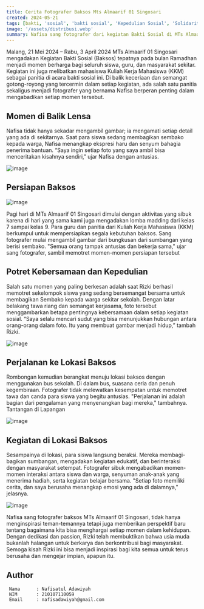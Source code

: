 ```yaml
---
title: Cerita Fotografer Baksos Mts Almaarif 01 Singosari
created: 2024-05-21
tags: [bakti, 'sosial', 'bakti sosial', 'Kepedulian Sosial', 'Solidaritas Masyarakat', 'Bantuan Sembako', 'Peduli Sesama', 'Pendidikan Karakter', 'Kegiatan Sosial', 'Community Service', 'UIN Malang', 'Asistensi Mengajar', 'KKM', 'Kuliah Kerja Mahasiswa']
image: '/assets/distribusi.webp'
summary: Nafisa sang fotografer dari kegiatan Bakti Sosial di MTs Almaarif 01 Singosari berperan penting dalam mengabadikan setiap momen di acara tersebut. Ia tidak hanya sekedar mengambil foto, tetapi juga menangkap detail dan emosi yang tercermin, seperti ekspresi haru penerima bantuan. Nafisa juga memotret persiapan kegiatan, perjalanan menuju lokasi, serta interaksi antara siswa dan warga dengan tujuan menangkap cerita di balik setiap foto. Keterampilan dan dedikasi Nafisa dalam memahami arti di balik setiap momen telah membuktikan bahwa ia tidak hanya menginspirasi teman-temannya, tetapi juga memberikan teladan bagaimana kita dapat menghargai setiap pengalaman dalam hidup.
---
```


Malang, 21 Mei 2024 – Rabu, 3 April 2024 MTs Almaarif 01 Singosari mengadakan Kegiatan Bakti Sosial (Baksos) tepatnya pada bulan Ramadhan menjadi momen berharga bagi seluruh siswa, guru, dan masyarakat sekitar. Kegiatan ini juga melibatkan mahasiswa Kuliah Kerja Mahasiswa (KKM) sebagai panitia di acara bakti sosial ini. Di balik keceriaan dan semangat gotong-royong yang tercermin dalam setiap kegiatan, ada salah satu panitia sekaligus menjadi fotografer yang bernama Nafisa berperan penting dalam mengabadikan setiap momen tersebut.

## Momen di Balik Lensa

Nafisa tidak hanya sekadar mengambil gambar; ia mengamati setiap detail yang ada di sekitarnya. Saat para siswa sedang membagikan sembako kepada warga, Nafisa menangkap ekspresi haru dan senyum bahagia penerima bantuan. “Saya ingin setiap foto yang saya ambil bisa menceritakan kisahnya sendiri,” ujar Nafisa dengan antusias.

![image](/assets/napis1.webp)

## Persiapan Baksos

![image](/assets/napis2.webp)

Pagi hari di MTs Almaarif 01 Singosari dimulai dengan aktivitas yang sibuk karena di hari yang sama kami juga mengadakan lomba madding dari kelas 7 sampai kelas 9. Para guru dan panitia dari Kuliah Kerja Mahasiswa (KKM) berkumpul untuk mempersiapkan segala kebutuhan baksos. Sang fotografer mulai mengambil gambar dari bungkusan dari sumbangan yang berisi sembako. "Semua orang tampak antusias dan bekerja sama," ujar sang fotografer, sambil memotret momen-momen persiapan tersebut

## Potret Kebersamaan dan Kepedulian

Salah satu momen yang paling berkesan adalah saat Rizki berhasil memotret sekelompok siswa yang sedang bersemangat bersama untuk membagikan Sembako kepada warga sekitar sekolah. Dengan latar belakang tawa riang dan semangat kerjasama, foto tersebut menggambarkan betapa pentingnya kebersamaan dalam setiap kegiatan sosial. “Saya selalu mencari sudut yang bisa menunjukkan hubungan antara orang-orang dalam foto. Itu yang membuat gambar menjadi hidup,” tambah Rizki.

![image](/assets/distribusi.webp)

## Perjalanan ke Lokasi Baksos

Rombongan kemudian berangkat menuju lokasi baksos dengan menggunakan bus sekolah. Di dalam bus, suasana ceria dan penuh kegembiraan. Fotografer tidak melewatkan kesempatan untuk memotret tawa dan canda para siswa yang begitu antusias. "Perjalanan ini adalah bagian dari pengalaman yang menyenangkan bagi mereka," tambahnya. Tantangan di Lapangan

![image](/assets/napis4.webp)

## Kegiatan di Lokasi Baksos

Sesampainya di lokasi, para siswa langsung beraksi. Mereka membagi-bagikan sumbangan, mengadakan kegiatan edukatif, dan berinteraksi dengan masyarakat setempat. Fotografer sibuk mengabadikan momen-momen interaksi antara siswa dan warga, senyuman anak-anak yang menerima hadiah, serta kegiatan belajar bersama. "Setiap foto memiliki cerita, dan saya berusaha menangkap emosi yang ada di dalamnya," jelasnya.

![image](/assets/napis5.webp)

Nafisa sang fotografer baksos MTs Almaarif 01 Singosari, tidak hanya menginspirasi teman-temannya tetapi juga memberikan perspektif baru tentang bagaimana kita bisa menghargai setiap momen dalam kehidupan. Dengan dedikasi dan passion, Rizki telah membuktikan bahwa usia muda bukanlah halangan untuk berkarya dan berkontribusi bagi masyarakat. Semoga kisah Rizki ini bisa menjadi inspirasi bagi kita semua untuk terus berusaha dan mengejar impian, apapun itu.

## Author   
   ```shell title="About Author"
    Nama      : Nafisatul Adawiyah
    NIM       : 210107110059
    Email     : nafisadawiyah@gmail.com
   ```
